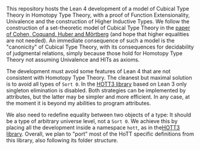 This repository hosts the Lean 4 development of a model of Cubical Type Theory in Homotopy Type Theory, with a proof of Function Extensionality, Univalence and the construction of Higher Inductive Types. We follow the construction of a set-theoretic model of Cubical Type Theory in the [paper of Cohen, Coquand, Huber and M&#x00F6;rtberg](https://drops.dagstuhl.de/opus/volltexte/2018/8475/pdf/LIPIcs-TYPES-2015-5.pdf) (and hope that higher equalities are not needed). An immediate consequence of such a model is the "canonicity" of Cubical Type Theory, with its consequences for decidability of judgmental relations, simply because those hold for Homotopy Type Theory not assuming Univalence and HITs as axioms. 

The development must avoid some features of Lean 4 that are not consistent with Homotopy Type Theory. The cleanest but maximal solution is to avoid all types of `Sort 0`. In the [HOTT3 library](https://github.com/gebner/hott3) based on Lean 3 only singleton elimination is disabled. Both strategies can be implemented by attributes, but the latter may be simpler and more efficient. In any case, at the moment it is beyond my abilities to program attributes.

We also need to redefine equality between two objects of a type: It should be a type of arbitrary universe level, not a `Sort 0`. We achieve this by placing all the development inside a namespace `hott`, as in the[HOTT3 library](https://github.com/gebner/hott3). Overall, we plan to "port" most of the HoTT specific definitions from this library, also following its folder structure. 
